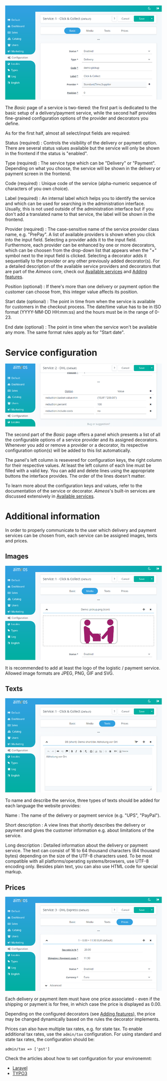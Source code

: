 ![Delivery/payment details](Admin-service-detail.png)

The *Basic* page of a service is two-tiered: the first part is dedicated to the basic setup of a delivery/payment service, while the second half provides fine-grained configuration options of the provider and decorators you define.

As for the first half, almost all select/input fields are required:

Status (required)
: Controls the visibility of the delivery or payment option. There are several status values available but the service will only be shown in the frontend if the status is "enabled".

Type (required)
: The service type which can be "Delivery" or "Payment". Depending on what you choose, the service will be shown in the delivery or payment screen in the frontend.

Code (required)
: Unique code of the service (alpha-numeric sequence of characters of you own choice).

Label (required)
: An internal label which helps you to identify the service and which can be used for searching in the administration interface. Usually, this is not used outside of the administration interface but if you don't add a translated name to that service, the label will be shown in the frontend.

Provider (required)
: The case-sensitive name of the service provider class name, e.g. "PrePay". A list of available providers is shown when you click into the input field. Selecting a provider adds it to the input field. Furthermore, each provider can be enhanced by one or more decorators, which can be choosen from the drop-down list that appears when the "+" symbol next to the input field is clicked. Selecting a decorator adds it sequentially to the provider or any other previously added decorator(s).
For a detailed description of the available service providers and decorators that are part of the *Aimeos* core, check out [Available services](services.md) and [Adding features](service-decorators.md).

Position (optional)
: If there's more than one delivery or payment option the customer can choose from, this integer value affects its position.

Start date (optional)
: The point in time from when the service is available for customers in the checkout process. The date/time value has to be in ISO format (YYYY-MM-DD HH:mm:ss) and the hours must be in the range of 0-23.

End date (optional)
: The point in time when the service won't be available any more. The same format rules apply as for "Start date".

# Service configuration

![Service configuration](Admin-service-config.png)

The second part of the *Basic* page offers a panel which presents a list of all the configurable options of a service provider and its assigned decorators. Whenever you add or remove a provider or a decorator, its respective configuration option(s) will be added to this list automatically.

The panel's left column is resevered for configuration keys, the right column for their respective values. At least the left column of each line must be filled with a valid key. You can add and delete lines using the appropriate buttons the interface provides. The order of the lines doesn't matter.

To learn more about the configuration keys and values, refer to the documentation of the service or decorator. *Aimeos*'s built-in services are discussed extensively in [Available services](services.md).

# Additional information

In order to properly communicate to the user which delivery and payment services can be chosen from, each service can be assigned images, texts and prices.

## Images

![Associate images to a service](Admin-service-detail-media.png)

It is recommended to add at least the logo of the logistic / payment service. Allowed image formats are JPEG, PNG, GIF and SVG.

## Texts

![Associate texts to a service](Admin-service-detail-text.png)

To name and describe the service, three types of texts should be added for each language the website provides:

Name
: The name of the delivery or payment service (e.g. "UPS", "PayPal").

Short description
: A view lines that shortly describes the delivery or payment and gives the customer information e.g. about limitations of the service.

Long description
: Detailed information about the delivery or payment service. The text can consist of 16 to 64 thousand characters (64 thousand bytes) depending on the size of the UTF-8 characters used. To be most compatible with all platforms/operating systems/browsers, use UTF-8 encoding only. Besides plain text, you can also use HTML code for special markup.

## Prices

![Associate prices to a service](Admin-service-detail-price.png)

Each delivery or payment item must have one price associated - even if the shipping or payment is for free, in which case the price is displayed as 0.00.

Depending on the configured decorators (see [Adding features](service-decorators.md)), the price may be changed dynamically based on the rules the decorator implements.

Prices can also have multiple tax rates, e.g. for state tax. To enable additional tax rates, use the `admin/tax` configuration. For using standard and state tax rates, the configuration should be:

```
admin/tax => ['pst']
```

Check the articles about how to set configuration for your environemnt:

* [Laravel](../laravel/customize.md)
* [TYPO3](../typo3/customize.md)
